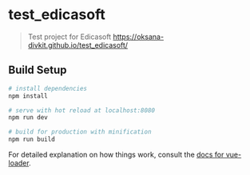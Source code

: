 # test_edicasoft 


> Test project for Edicasoft
> https://oksana-divkit.github.io/test_edicasoft/

## Build Setup

``` bash
# install dependencies
npm install

# serve with hot reload at localhost:8080
npm run dev

# build for production with minification
npm run build
```

For detailed explanation on how things work, consult the [docs for vue-loader](http://vuejs.github.io/vue-loader).
